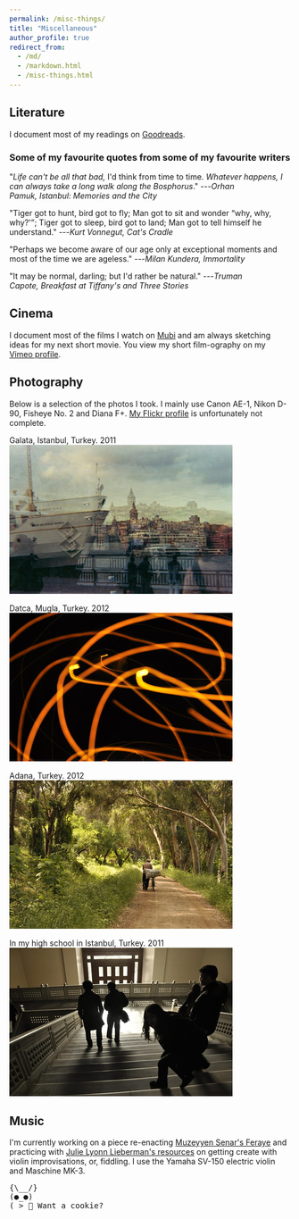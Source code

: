 ```yaml
---
permalink: /misc-things/
title: "Miscellaneous"
author_profile: true
redirect_from: 
  - /md/
  - /markdown.html
  - /misc-things.html
---
```


## Literature

I document most of my readings on [Goodreads](https://www.goodreads.com/user/show/5847620-semra-g-lce-turan).

### Some of my favourite quotes from some of my favourite writers

"<i>Life can't be all that bad,</i> I'd think from time to time. <i>Whatever happens, I can always take a long walk along the Bosphorus</i>." ---<cite>Orhan Pamuk, Istanbul: Memories and the City</cite>

"Tiger got to hunt, bird got to fly; Man got to sit and wonder <q>why, why, why?'</q>; Tiger got to sleep, bird got to land; Man got to tell himself he understand." ---<cite>Kurt Vonnegut, Cat's Cradle</cite>

"Perhaps we become aware of our age only at exceptional moments and most of the time we are ageless." ---<cite>Milan Kundera, Immortality</cite>

"It may be normal, darling; but I'd rather be natural." ---<cite>Truman Capote, Breakfast at Tiffany's and Three Stories</cite>

## Cinema 

I document most of the films I watch on [Mubi](https://mubi.com/users/1337322) and am always sketching ideas for my next short movie. You view my short film-ography on my [Vimeo profile](https://vimeo.com/user4025971).

## Photography 

Below is a selection of the photos I took. I mainly use Canon AE-1, Nikon D-90, Fisheye No. 2 and Diana F+. [My Flickr profile](https://www.flickr.com/photos/gulcest/) is unfortunately not complete. 

Galata, Istanbul, Turkey. 2011 <br>
<img src='/images/galata.jpg'>

Datca, Mugla, Turkey. 2012 <br>
<img src='/images/isik-oyunu.jpg'>

Adana, Turkey. 2012 <br>
<img src='/images/yuruyus.jpg'>

In my high school in Istanbul, Turkey. 2011 <br>
<img src='/images/paydos.jpg'>

## Music

I'm currently working on a piece re-enacting [Muzeyyen Senar's Feraye](https://www.youtube.com/watch?v=bStHxtHSPJ4) and practicing with [Julie Lyonn Lieberman's resources](https://julielyonn.com/books-dvds/books/) on getting create with violin improvisations, or, fiddling. I use the Yamaha SV-150 electric violin and Maschine MK-3.

<pre>
{\__/}
(●_●)
( > 🍪 Want a cookie?   
</pre>
